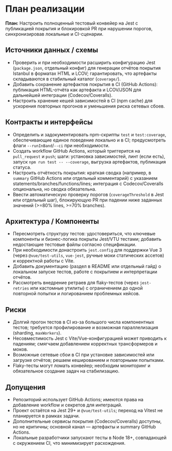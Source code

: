 <!-- SAVE_AS: spec/features/tests/plan.md -->

# План реализации

**План:** Настроить полноценный тестовый конвейер на Jest с публикацией покрытия и блокировкой PR при нарушении порогов, синхронизировав локальные и CI-сценарии.

## Источники данных / схемы

- Проверить и при необходимости расширить конфигурацию Jest (`package.json`, отдельный конфиг) для генерации отчётов покрытия Istanbul в форматах HTML и LCOV; гарантировать, что артефакты складываются в стабильный каталог (`coverage/`).
- Добавить сохранение артефактов покрытия в CI (GitHub Actions): публикация HTML-отчёта как артефакта и LCOV/JSON для дальнейшей интеграции (Codecov/Coveralls).
- Настроить хранение кешей зависимостей в CI (npm cache) для ускорения повторных прогонов и уменьшения риска сетевых сбоев.

## Контракты и интерфейсы

- Определить и задокументировать npm-скрипты `test` и `test:coverage`, обеспечивающие единое поведение локально и в CI; предусмотреть флаги `--runInBand`/`--ci` при необходимости.
- Создать workflow GitHub Actions, который триггерится на `pull_request` и `push`; шаги: установка зависимостей, линт (если есть), запуск `npm run test -- --coverage`, выгрузка артефактов, публикация статуса.
- Настроить отчётность покрытия: краткая сводка (например, в `summary` GitHub Actions или отдельный комментарий) с указанием statements/branches/functions/lines; интеграция с Codecov/Coveralls опциональна, но сводка обязательна.
- Ввести автоматическую проверку порогов (`coverageThreshold` в Jest или отдельный шаг), блокирующую PR при падении ниже заданных значений (>=80% lines, >=70% branches).

## Архитектура / Компоненты

- Пересмотреть структуру тестов: удостовериться, что ключевые компоненты и бизнес-логика покрыты Jest/VTU тестами; добавить недостающие тестовые файлы согласно спецификации.
- При необходимости донастроить `jest.config` для поддержки Vue 3 (через `@vue/test-utils`, `vue-jest`, ручные моки статических ассетов) и корректной работы с Vite.
- Добавить документацию (раздел в README или отдельный гайд) о локальном запуске тестов, работе с покрытием и интерпретации отчётов.
- Рассмотреть внедрение ретраев для flaky-тестов (через `jest-retries` или кастомные утилиты) с ограничением до одной повторной попытки и логированием проблемных кейсов.

## Риски

- Долгий прогон тестов в CI из-за большого числа компонентных тестов; требуется профилирование и возможная параллелизация (sharding, `maxWorkers`).
- Несовместимость Jest с Vite/Vue-конфигурацией может приводить к падениям; смягчаем добавлением корректных трансформеров и моков.
- Возможные сетевые сбои в CI при установке зависимостей или загрузке отчётов; решаем кешированием и повторными попытками.
- Flaky-тесты могут ломать конвейер; необходим мониторинг и обязательное создание задач на стабилизацию.

## Допущения

- Репозиторий использует GitHub Actions; имеются права на добавление workflow и секретов для интеграций.
- Проект остаётся на Jest 29+ и `@vue/test-utils`; переход на Vitest не планируется в рамках задачи.
- Дополнительные сервисы покрытия (Codecov/Coveralls) доступны, но не критичны; основной канал — артефакты и summary GitHub Actions.
- Локальные разработчики запускают тесты в Node 18+, совпадающей с окружением CI, что минимизирует расхождения.
